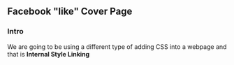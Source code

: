 ## Facebook "like" Cover Page

### Intro

We are going to be using a different type of adding CSS into a webpage and that is
**Internal Style Linking** 

